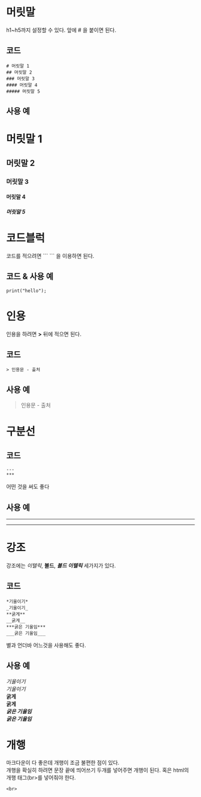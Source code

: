 # 머릿말
h1~h5까지 설정할 수 있다. 앞에 # 을 붙이면 된다.
## 코드
```
# 머릿말 1
## 머릿말 2
### 머릿말 3
#### 머릿말 4
##### 머릿말 5
```
## 사용 예
# 머릿말 1
## 머릿말 2
### 머릿말 3
#### 머릿말 4
##### 머릿말 5
  
# 코드블럭
코드를 적으려면 \`\`\` \`\`\` 을 이용하면 된다.
## 코드 & 사용 예
```
print("hello");
```
  
# 인용
인용을 하려면 **>** 뒤에 적으면 된다.
## 코드
```
> 인용문 - 출처
```
## 사용 예
> 인용문 - 출처

# 구분선
## 코드
```
---
***
```
어떤 것을 써도 좋다
## 사용 예
---
***

# 강조
강조에는 *이텔릭*, **볼드**, ***볼드 이텔릭*** 세가지가 있다.
## 코드
```
*기울이기*
_기울이기_
**굵게**
__굵게__
***굵은 기울임***
___굵은 기울임___
```
별과 언더바 어느것을 사용해도 좋다.
## 사용 예
*기울이기*  
_기울이기_  
**굵게**  
__굵게__  
***굵은 기울임***  
___굵은 기울임___  

# 개행
마크다운이 다 좋은데 개행이 조금 불편한 점이 있다.  
개행을 확실히 하려면 문장 끝에 띄어쓰기 두개를 넣어주면 개행이 된다. 혹은 html의 개행 태그(br>를 넣어줘야 한다.
```
<br>
```
